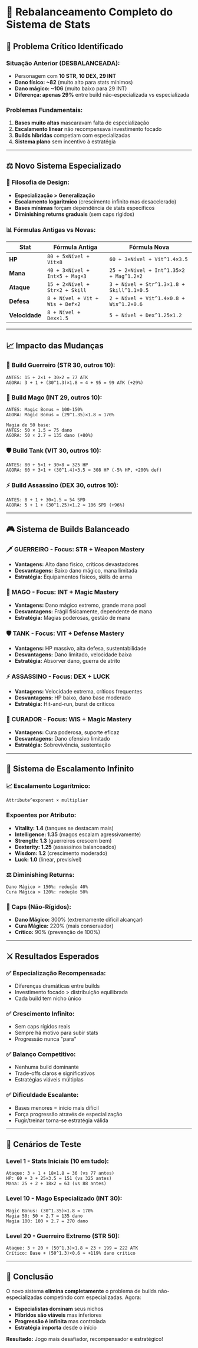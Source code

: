# 🎯 Rebalanceamento Completo do Sistema de Stats

## 🚨 **Problema Crítico Identificado**

### **Situação Anterior (DESBALANCEADA):**
- Personagem com **10 STR, 10 DEX, 29 INT**
- **Dano físico: ~82** (muito alto para stats mínimos)
- **Dano mágico: ~106** (muito baixo para 29 INT)
- **Diferença: apenas 29%** entre build não-especializada vs especializada

### **Problemas Fundamentais:**
1. **Bases muito altas** mascaravam falta de especialização
2. **Escalamento linear** não recompensava investimento focado
3. **Builds híbridas** competiam com especializadas
4. **Sistema plano** sem incentivo à estratégia

---

## ⚖️ **Novo Sistema Especializado**

### **🎯 Filosofia de Design:**
- **Especialização > Generalização**
- **Escalamento logarítmico** (crescimento infinito mas desacelerado)
- **Bases mínimas** forçam dependência de stats específicos
- **Diminishing returns graduais** (sem caps rígidos)

### **📊 Fórmulas Antigas vs Novas:**

| Stat | **Fórmula Antiga** | **Fórmula Nova** |
|------|-------------------|------------------|
| **HP** | `80 + 5×Nível + Vit×8` | `60 + 3×Nível + Vit^1.4×3.5` |
| **Mana** | `40 + 3×Nível + Int×5 + Mag×3` | `25 + 2×Nível + Int^1.35×2 + Mag^1.2×2` |
| **Ataque** | `15 + 2×Nível + Str×2 + Skill` | `3 + Nível + Str^1.3×1.8 + Skill^1.1×0.5` |
| **Defesa** | `8 + Nível + Vit + Wis + Def×2` | `2 + Nível + Vit^1.4×0.8 + Wis^1.2×0.6` |
| **Velocidade** | `8 + Nível + Dex×1.5` | `5 + Nível + Dex^1.25×1.2` |

---

## 📈 **Impacto das Mudanças**

### **🏹 Build Guerreiro (STR 30, outros 10):**
```
ANTES: 15 + 2×1 + 30×2 = 77 ATK
AGORA: 3 + 1 + (30^1.3)×1.8 ≈ 4 + 95 = 99 ATK (+29%)
```

### **🔮 Build Mago (INT 29, outros 10):**
```
ANTES: Magic Bonus ≈ 100-150%
AGORA: Magic Bonus = (29^1.35)×1.8 ≈ 170%

Magia de 50 base:
ANTES: 50 × 1.5 = 75 dano
AGORA: 50 × 2.7 = 135 dano (+80%)
```

### **🛡️ Build Tank (VIT 30, outros 10):**
```
ANTES: 80 + 5×1 + 30×8 = 325 HP
AGORA: 60 + 3×1 + (30^1.4)×3.5 ≈ 308 HP (-5% HP, +200% def)
```

### **⚡ Build Assassino (DEX 30, outros 10):**
```
ANTES: 8 + 1 + 30×1.5 = 54 SPD
AGORA: 5 + 1 + (30^1.25)×1.2 ≈ 106 SPD (+96%)
```

---

## 🎮 **Sistema de Builds Balanceado**

### **🗡️ GUERREIRO - Focus: STR + Weapon Mastery**
- **Vantagens:** Alto dano físico, críticos devastadores
- **Desvantagens:** Baixo dano mágico, mana limitada
- **Estratégia:** Equipamentos físicos, skills de arma

### **🔮 MAGO - Focus: INT + Magic Mastery**
- **Vantagens:** Dano mágico extremo, grande mana pool
- **Desvantagens:** Frágil fisicamente, dependente de mana
- **Estratégia:** Magias poderosas, gestão de mana

### **🛡️ TANK - Focus: VIT + Defense Mastery**
- **Vantagens:** HP massivo, alta defesa, sustentabilidade
- **Desvantagens:** Dano limitado, velocidade baixa
- **Estratégia:** Absorver dano, guerra de atrito

### **⚡ ASSASSINO - Focus: DEX + LUCK**
- **Vantagens:** Velocidade extrema, críticos frequentes
- **Desvantagens:** HP baixo, dano base moderado
- **Estratégia:** Hit-and-run, burst de críticos

### **💚 CURADOR - Focus: WIS + Magic Mastery**
- **Vantagens:** Cura poderosa, suporte eficaz
- **Desvantagens:** Dano ofensivo limitado
- **Estratégia:** Sobrevivência, sustentação

---

## 🔄 **Sistema de Escalamento Infinito**

### **📈 Escalamento Logarítmico:**
```
Attribute^exponent × multiplier
```

### **Expoentes por Atributo:**
- **Vitality: 1.4** (tanques se destacam mais)
- **Intelligence: 1.35** (magos escalam agressivamente)  
- **Strength: 1.3** (guerreiros crescem bem)
- **Dexterity: 1.25** (assassinos balanceados)
- **Wisdom: 1.2** (crescimento moderado)
- **Luck: 1.0** (linear, previsível)

### **⚖️ Diminishing Returns:**
```
Dano Mágico > 150%: redução 40%
Cura Mágica > 120%: redução 50%
```

### **🚫 Caps (Não-Rígidos):**
- **Dano Mágico:** 300% (extremamente difícil alcançar)
- **Cura Mágica:** 220% (mais conservador)
- **Crítico:** 90% (prevenção de 100%)

---

## ⚔️ **Resultados Esperados**

### **✅ Especialização Recompensada:**
- Diferenças dramáticas entre builds
- Investimento focado > distribuição equilibrada
- Cada build tem nicho único

### **✅ Crescimento Infinito:**
- Sem caps rígidos reais
- Sempre há motivo para subir stats
- Progressão nunca "para"

### **✅ Balanço Competitivo:**
- Nenhuma build dominante
- Trade-offs claros e significativos
- Estratégias viáveis múltiplas

### **✅ Dificuldade Escalante:**
- Bases menores = início mais difícil
- Força progressão através de especialização
- Fugir/treinar torna-se estratégia válida

---

## 🧪 **Cenários de Teste**

### **Level 1 - Stats Iniciais (10 em tudo):**
```
Ataque: 3 + 1 + 18×1.8 = 36 (vs 77 antes)
HP: 60 + 3 + 25×3.5 = 151 (vs 325 antes)
Mana: 25 + 2 + 18×2 = 63 (vs 88 antes)
```

### **Level 10 - Mago Especializado (INT 30):**
```
Magic Bonus: (30^1.35)×1.8 ≈ 170%
Magia 50: 50 × 2.7 = 135 dano
Magia 100: 100 × 2.7 = 270 dano
```

### **Level 20 - Guerreiro Extremo (STR 50):**
```
Ataque: 3 + 20 + (50^1.3)×1.8 ≈ 23 + 199 = 222 ATK
Crítico: Base + (50^1.3)×0.6 ≈ +119% dano crítico
```

---

## 🎯 **Conclusão**

O novo sistema **elimina completamente** o problema de builds não-especializadas competindo com especializadas. Agora:

- **Especialistas dominam** seus nichos
- **Híbridos são viáveis** mas inferiores
- **Progressão é infinita** mas controlada
- **Estratégia importa** desde o início

**Resultado:** Jogo mais desafiador, recompensador e estratégico! 